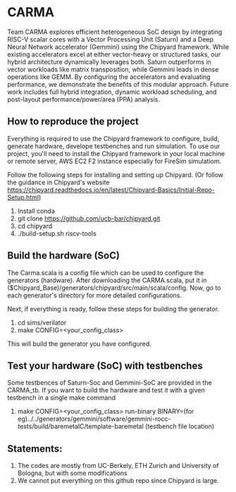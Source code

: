 # CARMA

Team CARMA explores efficient heterogeneous SoC design by integrating RISC-V scalar cores with a Vector Processing Unit (Saturn) and a Deep Neural Network accelerator (Gemmini) using the Chipyard framework. While existing accelerators excel at either vector-heavy or structured tasks, our hybrid architecture dynamically leverages both. Saturn outperforms in vector workloads like matrix transposition, while Gemmini leads in dense operations like GEMM. By configuring the accelerators and evaluating performance, we demonstrate the benefits of this modular approach. Future work includes full hybrid integration, dynamic workload scheduling, and post-layout performance/power/area (PPA) analysis.


## How to reproduce the project

Everything is required to use the Chipyard framework to configure, build, generate hardware, develope testbenches and run simulation.
To use our project, you'll need to install the Chipyard framework in your local machine or remote server, AWS EC2 F2 instance especially for FireSim simulatiom. 


Follow the following steps for installing and setting up Chipyard. (Or follow the guidance in Chipyard's website https://chipyard.readthedocs.io/en/latest/Chipyard-Basics/Initial-Repo-Setup.html)

1. Install conda
2. git clone https://github.com/ucb-bar/chipyard.git
3. cd chipyard
4. ./build-setup.sh riscv-tools


## Build the hardware (SoC)

The Carma.scala is a config file which can be used to configure the generators (hardware).
After downloading the CARMA.scala, put it in ($Chipyard_Base)/generators/chipyard/src/main/scala/config. Now, go to each generator's directory for more detailed configurations.

Next, if everything is ready, follow these steps for building the generator.

1. cd sims/verilator
2. make CONFIG=<your_config_class>

This will build the generator you have configured. 


## Test your hardware (SoC) with testbenches

Some testbences of Saturn-Soc and Gemmini-SoC are provided in the CARMA_tb.
If you want to build  the hardware and test it with a given testbench in a single make command

1. make CONFIG=<your_config_class> run-binary BINARY=(for eg)../../generators/gemmini/software/gemmini-rocc-tests/build/baremetalC/template-baremetal (testbench file location)




## Statements:

1. The codes are mostly from UC-Berkely, ETH Zurich and University of Bologna, but with some modifications
2. We cannot put everything on this github repo since Chipyard is large.

